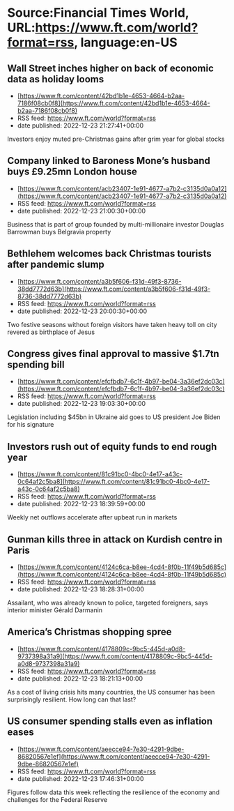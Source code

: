 # Source:Financial Times World, URL:https://www.ft.com/world?format=rss, language:en-US

## Wall Street inches higher on back of economic data as holiday looms
 - [https://www.ft.com/content/42bd1b1e-4653-4664-b2aa-7186f08cb0f8](https://www.ft.com/content/42bd1b1e-4653-4664-b2aa-7186f08cb0f8)
 - RSS feed: https://www.ft.com/world?format=rss
 - date published: 2022-12-23 21:27:41+00:00

Investors enjoy muted pre-Christmas gains after grim year for global stocks

## Company linked to Baroness Mone’s husband buys £9.25mn London house
 - [https://www.ft.com/content/acb23407-1e91-4677-a7b2-c3135d0a0a12](https://www.ft.com/content/acb23407-1e91-4677-a7b2-c3135d0a0a12)
 - RSS feed: https://www.ft.com/world?format=rss
 - date published: 2022-12-23 21:00:30+00:00

Business that is part of group founded by multi-millionaire investor Douglas Barrowman buys Belgravia property

## Bethlehem welcomes back Christmas tourists after pandemic slump
 - [https://www.ft.com/content/a3b5f606-f31d-49f3-8736-38dd7772d63b](https://www.ft.com/content/a3b5f606-f31d-49f3-8736-38dd7772d63b)
 - RSS feed: https://www.ft.com/world?format=rss
 - date published: 2022-12-23 20:00:30+00:00

Two festive seasons without foreign visitors have taken heavy toll on city revered as birthplace of Jesus

## Congress gives final approval to massive $1.7tn spending bill
 - [https://www.ft.com/content/efcfbdb7-6c1f-4b97-be04-3a36ef2dc03c](https://www.ft.com/content/efcfbdb7-6c1f-4b97-be04-3a36ef2dc03c)
 - RSS feed: https://www.ft.com/world?format=rss
 - date published: 2022-12-23 19:03:30+00:00

Legislation including $45bn in Ukraine aid goes to US president Joe Biden for his signature

## Investors rush out of equity funds to end rough year
 - [https://www.ft.com/content/81c91bc0-4bc0-4e17-a43c-0c64af2c5ba8](https://www.ft.com/content/81c91bc0-4bc0-4e17-a43c-0c64af2c5ba8)
 - RSS feed: https://www.ft.com/world?format=rss
 - date published: 2022-12-23 18:39:59+00:00

Weekly net outflows accelerate after upbeat run in markets

## Gunman kills three in attack on Kurdish centre in Paris
 - [https://www.ft.com/content/4124c6ca-b8ee-4cd4-8f0b-11f49b5d685c](https://www.ft.com/content/4124c6ca-b8ee-4cd4-8f0b-11f49b5d685c)
 - RSS feed: https://www.ft.com/world?format=rss
 - date published: 2022-12-23 18:28:31+00:00

Assailant, who was already known to police, targeted foreigners, says interior minister Gérald Darmanin

## America’s Christmas shopping spree
 - [https://www.ft.com/content/4178809c-9bc5-445d-a0d8-9737398a31a9](https://www.ft.com/content/4178809c-9bc5-445d-a0d8-9737398a31a9)
 - RSS feed: https://www.ft.com/world?format=rss
 - date published: 2022-12-23 18:21:13+00:00

As a cost of living crisis hits many countries, the US consumer has been surprisingly resilient. How long can that last?

## US consumer spending stalls even as inflation eases
 - [https://www.ft.com/content/aeecce94-7e30-4291-9dbe-86820567e1ef](https://www.ft.com/content/aeecce94-7e30-4291-9dbe-86820567e1ef)
 - RSS feed: https://www.ft.com/world?format=rss
 - date published: 2022-12-23 17:46:31+00:00

Figures follow data this week reflecting the resilience of the economy and challenges for the Federal Reserve

